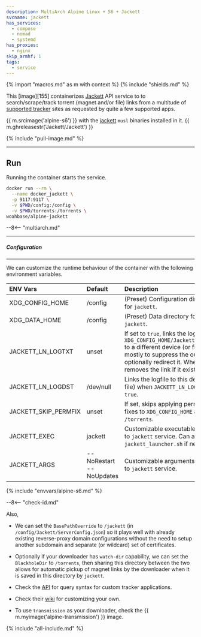 ```yaml
---
description: MultiArch Alpine Linux + S6 + Jackett
svcname: jackett
has_services:
  - compose
  - nomad
  - systemd
has_proxies:
  - nginx
skip_armhf: 1
tags:
  - service
---
```


{% import "macros.md" as m with context %}
{% include "shields.md" %}

This [image][155] containerizes [Jackett][1] API service to to
search/scrape/track torrent (magnet and/or file) links from
a multitude of [supported tracker][4] sites as requested by quite
a few supported apps.

{{ m.srcimage('alpine-s6') }} with the [jackett][1] `musl` binaries
installed in it. {{ m.ghreleasestr('Jackett/Jackett') }}

{% include "pull-image.md" %}

---
Run
---

Running the container starts the service.

``` sh
docker run --rm \
  --name docker_jackett \
  -p 9117:9117 \
  -v $PWD/config:/config \
  -v $PWD/torrents:/torrents \
woahbase/alpine-jackett
```

--8<-- "multiarch.md"

---
##### Configuration
---

We can customize the runtime behaviour of the container with the
following environment variables.

| ENV Vars             | Default                 | Description
| :---                 | :---                    | :---
| XDG_CONFIG_HOME      | /config                 | (Preset) Configuration directory for `jackett`.
| XDG_DATA_HOME        | /config                 | (Preset) Data directory for `jackett`.
| JACKETT_LN_LOGTXT    | unset                   | If set to `true`, links the logfile `XDG_CONFIG_HOME/Jackett/log.txt` to a different device (or file) mostly to suppress the output, or optionally redirect it. When `false`, removes the link if it exists.
| JACKETT_LN_LOGDST    | /dev/null               | Links the logfile to this device (or file) when `JACKETT_LN_LOGTXT` is `true`.
| JACKETT_SKIP_PERMFIX | unset                   | If set, skips applying permission fixes to `XDG_CONFIG_HOME` and `/torrents`.
| JACKETT_EXEC         | jackett                 | Customizable executable passed to `jackett` service. Can also be `jackett_launcher.sh` if needed.
| JACKETT_ARGS         | --NoRestart --NoUpdates | Customizable arguments passed to `jackett` service.
{% include "envvars/alpine-s6.md" %}

--8<-- "check-id.md"

Also,

* We can set the `BasePathOverride` to `/jackett` (in
  `/config/Jackett/ServerConfig.json`) so it plays well with
  already existing reverse-proxy domain configurations without the
  need to setup another subdomain and separate (or wildcard) set
  of certificates.

* Optionally if your downloader has `watch-dir` capability, we
  can set the `BlackholeDir` to `/torrents`, then sharing this
  directory between the two allows for automatic pickup of magnet
  links by the downloader when it is saved in this directory by
  `jackett`.

* Check the [API][3] for query syntax for custom tracker
  applications.

* Check their [wiki][2] for customizing your own.

* To use `transmission` as your downloader, check the {{
  m.myimage('alpine-transmission') }} image.

[1]: https://github.com/Jackett/Jackett
[2]: https://github.com/Jackett/Jackett/wiki
[3]: https://github.com/Jackett/Jackett/wiki/Jackett-API
[4]: https://github.com/Jackett/Jackett#supported-trackers
[5]: https://github.com/linuxserver/docker-jackett

{% include "all-include.md" %}
